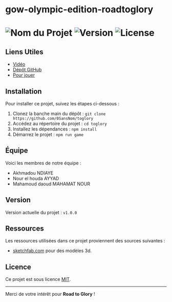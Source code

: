 # gow-olympic-edition-roadtoglory

# ![Nom du Projet](https://img.shields.io/badge/Project-RoadToGlory-blue) ![Version](https://img.shields.io/badge/Version-1.0.0-green) ![License](https://img.shields.io/badge/License-MIT-yellow)



## Liens Utiles

- [Vidéo](https://youtu.be/9OazkeLm99g)
- [Dépôt GitHub](https://github.com/0SansNom/toglory.git)
- [Pour jouer](https://toglory.netlify.app/)

## Installation

Pour installer ce projet, suivez les étapes ci-dessous :

1. Clonez la banche main du dépôt  : `git clone https://github.com/0SansNom/toglory`
2. Accédez au répertoire du projet : `cd toglory`
3. Installez les dépendances : `npm install`
4. Démarrez le projet : `npm run game`


## Équipe

Voici les membres de notre équipe :
- Akhmadou NDIAYE
- Nour el houda AYYAD
- Mahamoud daoud MAHAMAT NOUR


## Version

Version actuelle du projet : `v1.0.0`

## Ressources

Les ressources utilisées dans ce projet proviennent des sources suivantes :

- [sketchfab.com](https://sketchfab.com/) pour des modèles 3d.

## Licence

Ce projet est sous licence [MIT](https://opensource.org/licenses/MIT).

---

Merci de votre intérêt pour **Road to Glory** !

